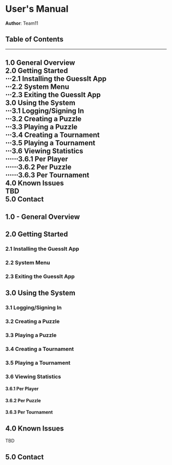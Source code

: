 # User's Manual

**Author**: Team11

## Table of Contents

---
1.0 General Overview<br />
2.0 Getting Started<br />
⋅⋅⋅2.1 Installing the GuessIt App<br />
⋅⋅⋅2.2 System Menu<br />
⋅⋅⋅2.3 Exiting the GuessIt App<br />
3.0 Using the System<br />
⋅⋅⋅3.1 Logging/Signing In<br />
⋅⋅⋅3.2 Creating a Puzzle<br />
⋅⋅⋅3.3 Playing a Puzzle<br />
⋅⋅⋅3.4 Creating a Tournament<br />
⋅⋅⋅3.5 Playing a Tournament<br />
⋅⋅⋅3.6 Viewing Statistics<br />
⋅⋅⋅⋅⋅⋅3.6.1 Per Player<br />
⋅⋅⋅⋅⋅⋅3.6.2 Per Puzzle<br />
⋅⋅⋅⋅⋅⋅3.6.3 Per Tournament<br />
4.0 Known Issues<br />
TBD<br />
5.0 Contact<br />
---
## 1.0 - General Overview

## 2.0 Getting Started

### 2.1 Installing the GuessIt App

### 2.2 System Menu
	
### 2.3 Exiting the GuessIt App

## 3.0 Using the System

### 3.1 Logging/Signing In

### 3.2 Creating a Puzzle

### 3.3 Playing a Puzzle

### 3.4 Creating a Tournament

### 3.5 Playing a Tournament

### 3.6 Viewing Statistics

#### 3.6.1 Per Player

#### 3.6.2 Per Puzzle

#### 3.6.3 Per Tournament

## 4.0 Known Issues
TBD

## 5.0 Contact


